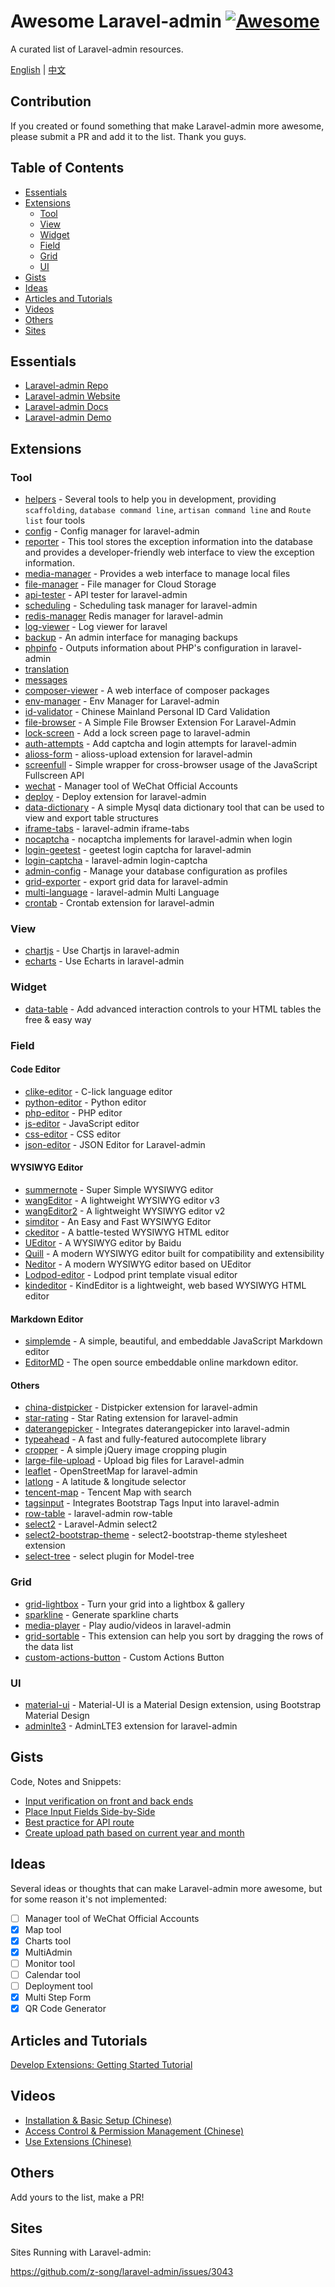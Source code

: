 # Awesome Laravel-admin [![Awesome](https://cdn.rawgit.com/sindresorhus/awesome/d7305f38d29fed78fa85652e3a63e154dd8e8829/media/badge.svg)](https://github.com/sindresorhus/awesome)

A curated list of Laravel-admin resources.

[English](README.md) | [中文](README-CN.md)


## Contribution

If you created or found something that make Laravel-admin more awesome, please submit a PR and add it to the list. Thank you guys.

## Table of Contents

* [Essentials](#essentials)
* [Extensions](#extensions)
    * [Tool](#tool)
    * [View](#view)
    * [Widget](#widget)
    * [Field](#field)
    * [Grid](#grid)
    * [UI](#ui)
* [Gists](#gists)
* [Ideas](#ideas)
* [Articles and Tutorials](#articles-and-tutorials)
* [Videos](#videos)
* [Others](#others)
* [Sites](#sites)

## Essentials
* [Laravel-admin Repo](https://github.com/z-song/laravel-admin)
* [Laravel-admin Website](http://laravel-admin.org)
* [Laravel-admin Docs](http://laravel-admin.org/docs)
* [Laravel-admin Demo](http://demo.laravel-admin.org)

## Extensions

### Tool

* [helpers](https://github.com/laravel-admin-extensions/helpers) - Several tools to help you in development, providing `scaffolding`, `database command line`, `artisan command line` and `Route list` four tools
* [config](https://github.com/laravel-admin-extensions/config) - Config manager for laravel-admin
* [reporter](https://github.com/laravel-admin-extensions/reporter) - This tool stores the exception information into the database and provides a developer-friendly web interface to view the exception information.
* [media-manager](https://github.com/laravel-admin-extensions/media-manager) - Provides a web interface to manage local files
* [file-manager](https://github.com/laravel-admin-extensions/file-manager) -  File manager for Cloud Storage
* [api-tester](https://github.com/laravel-admin-extensions/api-tester) - API tester for laravel-admin
* [scheduling](https://github.com/laravel-admin-extensions/scheduling) - Scheduling task manager for laravel-admin
* [redis-manager](https://github.com/laravel-admin-extensions/redis-manager) Redis manager for laravel-admin
* [log-viewer](https://github.com/laravel-admin-extensions/log-viewer) - Log viewer for laravel
* [backup](https://github.com/laravel-admin-extensions/backup) - An admin interface for managing backups
* [phpinfo](https://github.com/laravel-admin-extensions/phpinfo) - Outputs information about PHP's configuration in laravel-admin
* [translation](https://github.com/laravel-admin-extensions/translation)
* [messages](https://github.com/laravel-admin-extensions/messages)
* [composer-viewer](https://github.com/laravel-admin-extensions/composer-viewer) - A web interface of composer packages
* [env-manager](https://github.com/laravel-admin-extensions/env-manager) - Env Manager for Laravel-admin
* [id-validator](https://github.com/laravel-admin-extensions/id-validator) - Chinese Mainland Personal ID Card Validation
* [file-browser](https://github.com/laravel-admin-extensions/file-browser) - A Simple File Browser Extension For Laravel-Admin
* [lock-screen](https://github.com/laravel-admin-extensions/lock-screen) - Add a lock screen page to laravel-admin
* [auth-attempts](https://github.com/laravel-admin-extensions/auth-attempts) - Add captcha and login attempts for laravel-admin
* [alioss-form](https://github.com/airan587/alioss-form) - alioss-upload extension for laravel-admin
* [screenfull](https://github.com/laravel-admin-extensions/screenfull) - Simple wrapper for cross-browser usage of the JavaScript Fullscreen API
* [wechat](https://github.com/sfcity2018/laravel-admin-ext-wechat) - Manager tool of WeChat Official Accounts
* [deploy](https://github.com/luischavez/laravel-admin-ext-deploy) - Deploy extension for laravel-admin
* [data-dictionary](https://github.com/laravel-admin-extensions/data-dictionary) - A simple Mysql data dictionary tool that can be used to view and export table structures
* [iframe-tabs](https://github.com/ichynul/iframe-tabs) - laravel-admin iframe-tabs
* [nocaptcha](https://github.com/xiaohuilam/laravel-admin-nocaptcha) - nocaptcha implements for laravel-admin when login
* [login-geetest](https://github.com/xiaoxuan6/login-geetest) - geetest login captcha for laravel-admin
* [login-captcha](https://github.com/xiaoxuan6/login-captcha) - laravel-admin login-captcha
* [admin-config](https://github.com/laravel-admin-extensions/admin-config) - Manage your database configuration as profiles
* [grid-exporter](https://github.com/xiaomlove/grid-exporter) - export grid data for laravel-admin
* [multi-language](https://github.com/laravel-admin-extensions/multi-language) - laravel-admin Multi Language
* [crontab](https://github.com/ArrowJustDoIt/crontab) - Crontab extension for laravel-admin

### View

* [chartjs](https://github.com/laravel-admin-extensions/chartjs) - Use Chartjs in laravel-admin
* [echarts](https://github.com/laravel-admin-extensions/echarts) - Use Echarts in laravel-admin

### Widget

* [data-table](https://github.com/laravel-admin-extensions/data-table) - Add advanced interaction controls to your HTML tables the free & easy way

### Field

#### Code Editor
* [clike-editor](https://github.com/laravel-admin-extensions/clike-editor) - C-lick language editor
* [python-editor](https://github.com/laravel-admin-extensions/python-editor) - Python editor
* [php-editor](https://github.com/laravel-admin-extensions/php-editor) - PHP editor
* [js-editor](https://github.com/laravel-admin-extensions/js-editor) - JavaScript editor
* [css-editor](https://github.com/laravel-admin-extensions/css-editor) - CSS editor
* [json-editor](https://github.com/laravel-admin-extensions/json-editor) - JSON Editor for Laravel-admin

#### WYSIWYG Editor
* [summernote](https://github.com/laravel-admin-extensions/summernote) - Super Simple WYSIWYG editor
* [wangEditor](https://github.com/laravel-admin-extensions/wangEditor) - A lightweight WYSIWYG editor v3
* [wangEditor2](https://github.com/laravel-admin-extensions/wangEditor2) - A lightweight WYSIWYG editor v2
* [simditor](https://github.com/laravel-admin-extensions/simditor) - An Easy and Fast WYSIWYG Editor
* [ckeditor](https://github.com/laravel-admin-extensions/ckeditor) - A battle-tested WYSIWYG HTML editor
* [UEditor](https://github.com/laravel-admin-extensions/UEditor) - A WYSIWYG editor by Baidu
* [Quill](https://github.com/laravel-admin-extensions/quill) - A modern WYSIWYG editor built for compatibility and extensibility
* [Neditor](https://github.com/ssiapp/laravel-admin-ext-neditor) - A modern WYSIWYG editor based on UEditor 
* [Lodpod-editor](https://github.com/laravel-admin-extensions/lodpod-editor) - Lodpod print template visual editor
* [kindeditor](https://github.com/youyingxiang/kindeditor) - KindEditor is a lightweight, web based WYSIWYG HTML editor

#### Markdown Editor
* [simplemde](https://github.com/laravel-admin-extensions/simplemde) - A simple, beautiful, and embeddable JavaScript Markdown editor
* [EditorMD](https://github.com/ShareManT/laravel-admin-ext-editormd) - The open source embeddable online markdown editor.

#### Others
* [china-distpicker](https://github.com/laravel-admin-extensions/china-distpicker) - Distpicker extension for laravel-admin
* [star-rating](https://github.com/laravel-admin-extensions/star-rating) - Star Rating extension for laravel-admin
* [daterangepicker](https://github.com/laravel-admin-extensions/daterangepicker) - Integrates daterangepicker into laravel-admin
* [typeahead](https://github.com/laravel-admin-extensions/typeahead) - A fast and fully-featured autocomplete library
* [cropper](https://github.com/laravel-admin-extensions/cropper) - A simple jQuery image cropping plugin
* [large-file-upload](https://github.com/laravel-admin-extensions/large-file-upload) - Upload big files for Laravel-admin
* [leaflet](https://github.com/bavix/laravel-admin-leaflet) - OpenStreetMap for laravel-admin
* [latlong](https://github.com/laravel-admin-extensions/latlong) - A latitude & longitude selector
* [tencent-map](https://github.com/laravel-admin-extensions/tencent-map) - Tencent Map with search
* [tagsinput](https://github.com/namet117/laravel-admin-tagsinput) - Integrates Bootstrap Tags Input into laravel-admin
* [row-table](https://github.com/ichynul/row-table) - laravel-admin row-table
* [select2](https://github.com/xiaohuilam/laravel-admin-select2) - Laravel-Admin select2
* [select2-bootstrap-theme](https://github.com/xiaohuilam/laravel-admin-select2-bootstrap-theme) - select2-bootstrap-theme stylesheet extension
* [select-tree](https://github.com/laravel-admin-extensions/select-tree) - select plugin for Model-tree

### Grid

* [grid-lightbox](https://github.com/laravel-admin-extensions/grid-lightbox) - Turn your grid into a lightbox & gallery
* [sparkline](https://github.com/laravel-admin-extensions/sparkline) - Generate sparkline charts
* [media-player](https://github.com/laravel-admin-extensions/media-player) - Play audio/videos in laravel-admin
* [grid-sortable](https://github.com/laravel-admin-extensions/grid-sortable) - This extension can help you sort by dragging the rows of the data list
* [custom-actions-button](https://github.com/nim4n136/custom-actions-button) - Custom Actions Button

### UI

* [material-ui](https://github.com/jxlwqq/material-ui) - Material-UI is a Material Design extension, using Bootstrap Material Design
* [adminlte3](https://github.com/pigzzz123/adminlte3) - AdminLTE3 extension for laravel-admin

## Gists

Code, Notes and Snippets:

* [Input verification on front and back ends](https://gist.github.com/jxlwqq/3687b809d83761db23bc437dc901c104)
* [Place Input Fields Side-by-Side](https://gist.github.com/jxlwqq/959d9310d2e78963c02b1f6151942ffb)
* [Best practice for API route](https://gist.github.com/jxlwqq/65897e4120ecbc5d7b0e5aaf6f89b2fc)
* [Create upload path based on current year and month](https://gist.github.com/jxlwqq/788470f94ae6cf8823a33fc12bfae94a)

## Ideas

Several ideas or thoughts that can make Laravel-admin more awesome, but for some reason it's not implemented:

- [ ] Manager tool of WeChat Official Accounts
- [x] Map tool
- [x] Charts tool
- [x] MultiAdmin
- [ ] Monitor tool
- [ ] Calendar tool
- [ ] Deployment tool
- [x] Multi Step Form
- [x] QR Code Generator

## Articles and Tutorials

[Develop Extensions: Getting Started Tutorial](http://laravel-admin.org/docs/#/en/extension-development)

## Videos

* [Installation & Basic Setup (Chinese)](https://laravel-china.org/courses/laravel-package/quickly-build-management-background-encorelaravel-admin/2356)
* [Access Control & Permission Management (Chinese)](https://laravel-china.org/courses/laravel-package/066-quickly-build-management-background-privileges-encorelaravel-admin/2949)
* [Use Extensions (Chinese)](https://laravel-china.org/courses/laravel-package/067-quickly-setting-up-management-background-using-plug-ins-encorelaravel-admin/2952)

## Others

Add yours to the list, make a PR!

## Sites

Sites Running with Laravel-admin:

https://github.com/z-song/laravel-admin/issues/3043
